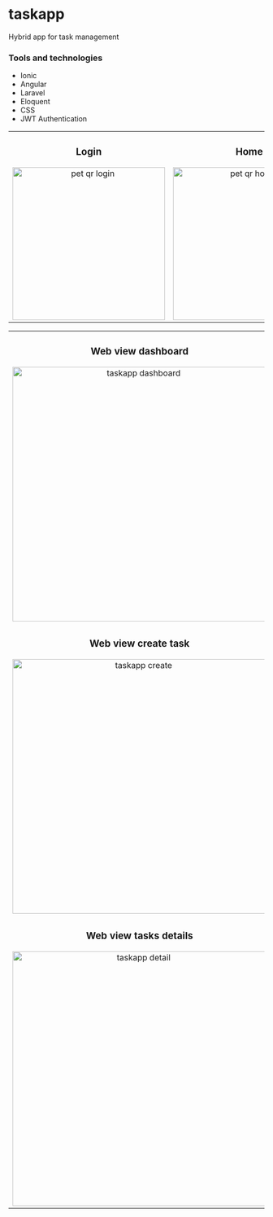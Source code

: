 # taskapp
Hybrid app for task management
<h3 align="left">Tools and technologies</h3>
<ul>
  <li>Ionic</li>
  <li>Angular</li>
  <li>Laravel</li>
  <li>Eloquent</li>
  <li>CSS</li>
  <li>JWT Authentication</li>
</ul>
<table>
<tr>
  <td width="33%">
<h3 align="center">Login</h3>
<div align="center">
<img src="https://i.imgur.com/AD34000.jpeg" width="300" alt="pet qr login"> 
  


</div>
                                                                                      
</td>

<td width="33%">
<h3 align="center">Home</h3>
<div align="center">
<img src="https://i.imgur.com/EvPOqgN.jpeg" width="300" alt="pet qr home"> 
  


</div>
                                                                                      
</td>

<td width="33%">
<h3 align="center">Task completed detail</h3>
<div align="center">                                       
<img src="https://i.imgur.com/sF1dJBS.jpeg" width="300" alt="pet qr map">
<br>


</div>  
</tr>
</table> 

<table witdh=¨100%¨>
<tr>
  <td>
<h3 align="center">Web view dashboard</h3>
<div align="center">
<img src="https://i.imgur.com/THle806.png" width="500" alt="taskapp dashboard"> 
</div>                                                                                     
</td>
</tr>

  <tr>
  <td>
<h3 align="center">Web view create task</h3>
<div align="center">
<img src="https://i.imgur.com/LPkxZh1.png" width="500" alt="taskapp create"> 
</div>                                                                                     
</td>
</tr>

<tr>
  <td>
<h3 align="center">Web view tasks details</h3>
<div align="center">
<img src="https://i.imgur.com/fj4mEoV.png" width="500" alt="taskapp detail"> 
</div>                                                                                     
</td>
</tr>
</table> 
